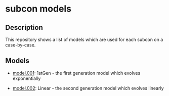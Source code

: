 # subcon models

## Description 

This repository shows a list of models which are used for each subcon on a case-by-case.

## Models

 * <a href="./model.001">model.001</a>: 1stGen - the first generation model which evolves exponentially

 * <a href="./model.002">model.002</a>: Linear - the second generation model which evolves linearly

